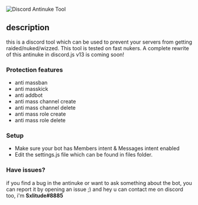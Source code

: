 ![Discord Antinuke Tool](https://cdn.discordapp.com/attachments/935796428775755776/937000111702179880/unknown.png)
## description
this is a discord tool which can be used to prevent your servers from getting raided/nuked/wizzed. This tool is tested on fast nukers. A complete rewrite of this antinuke in discord.js v13 is coming soon!

### Protection features
- anti massban
- anti masskick
- anti addbot
- anti mass channel create
- anti mass channel delete
- anti mass role create
- anti mass role delete

### Setup
- Make sure your bot has Members intent & Messages intent enabled
- Edit the settings.js file which can be found in files folder.

### Have issues?
if you find a bug in the antinuke or want to ask something about the bot, you can report it by opening an issue ;)
and hey u can contact me on discord too, i'm **Sxlitude#8885**
